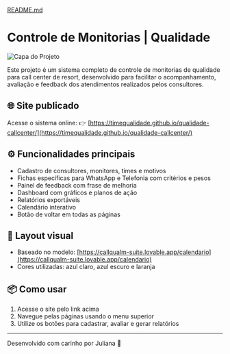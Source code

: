 [README.md](https://github.com/user-attachments/files/21923572/README.md)

# Controle de Monitorias | Qualidade

![Capa do Projeto](UploadedImage0.jpg)

Este projeto é um sistema completo de controle de monitorias de qualidade para call center de resort, desenvolvido para facilitar o acompanhamento, avaliação e feedback dos atendimentos realizados pelos consultores.

## 🌐 Site publicado
Acesse o sistema online:
👉 [https://timequalidade.github.io/qualidade-callcenter/](https://timequalidade.github.io/qualidade-callcenter/)

## ⚙️ Funcionalidades principais
- Cadastro de consultores, monitores, times e motivos
- Fichas específicas para WhatsApp e Telefonia com critérios e pesos
- Painel de feedback com frase de melhoria
- Dashboard com gráficos e planos de ação
- Relatórios exportáveis
- Calendário interativo
- Botão de voltar em todas as páginas

## 🎨 Layout visual
- Baseado no modelo: [https://callqualm-suite.lovable.app/calendario](https://callqualm-suite.lovable.app/calendario)
- Cores utilizadas: azul claro, azul escuro e laranja

## 📦 Como usar
1. Acesse o site pelo link acima
2. Navegue pelas páginas usando o menu superior
3. Utilize os botões para cadastrar, avaliar e gerar relatórios

---
Desenvolvido com carinho por Juliana 💙
